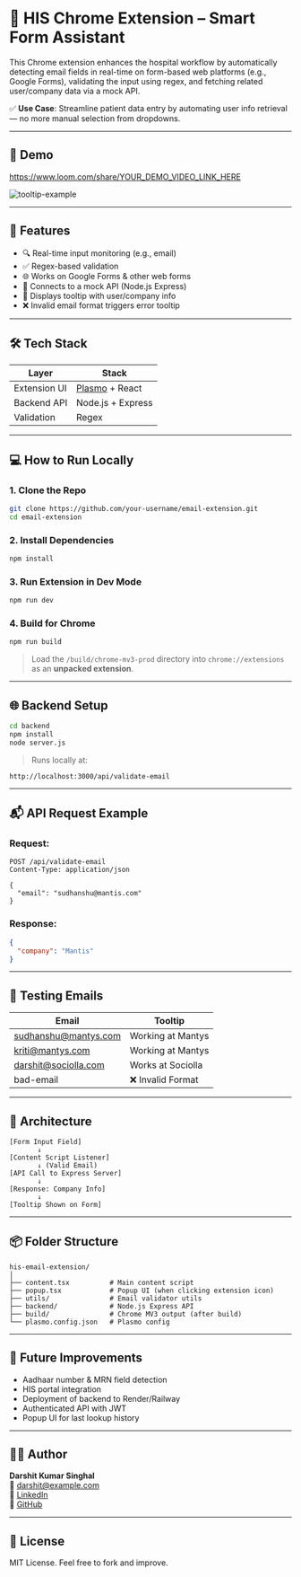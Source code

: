 # 🏥 HIS Chrome Extension – Smart Form Assistant

This Chrome extension enhances the hospital workflow by automatically detecting email fields in real-time on form-based web platforms (e.g., Google Forms), validating the input using regex, and fetching related user/company data via a mock API.

✅ **Use Case**: Streamline patient data entry by automating user info retrieval — no more manual selection from dropdowns.

---

## 📸 Demo

https://www.loom.com/share/YOUR_DEMO_VIDEO_LINK_HERE

![tooltip-example](demo.png)

---

## 🚀 Features

- 🔍 Real-time input monitoring (e.g., email)
- ✅ Regex-based validation
- 🌐 Works on Google Forms & other web forms
- 🔗 Connects to a mock API (Node.js Express)
- 📌 Displays tooltip with user/company info
- ❌ Invalid email format triggers error tooltip

---

## 🛠 Tech Stack

| Layer        | Stack                            |
|--------------|----------------------------------|
| Extension UI | [Plasmo](https://plasmo.com) + React |
| Backend API  | Node.js + Express                |
| Validation   | Regex                            |

---

## 💻 How to Run Locally

### 1. Clone the Repo

```bash
git clone https://github.com/your-username/email-extension.git
cd email-extension
```

### 2. Install Dependencies

```bash
npm install
```

### 3. Run Extension in Dev Mode

```bash
npm run dev
```

### 4. Build for Chrome

```bash
npm run build
```

> Load the `/build/chrome-mv3-prod` directory into `chrome://extensions` as an **unpacked extension**.

---

## 🌐 Backend Setup

```bash
cd backend
npm install
node server.js
```

> Runs locally at:

```
http://localhost:3000/api/validate-email
```

---

## 📬 API Request Example

### Request:

```http
POST /api/validate-email
Content-Type: application/json

{
  "email": "sudhanshu@mantis.com"
}
```

### Response:

```json
{
  "company": "Mantis"
}
```

---

## 🧪 Testing Emails

| Email                     | Tooltip           |
|--------------------------|-------------------|
| sudhanshu@mantys.com     | Working at Mantys   |
| kriti@mantys.com         | Working at Mantys |
| darshit@sociolla.com     | Works at Sociolla   |
| bad-email                | ❌ Invalid Format  |

---

## 🧠 Architecture

```
[Form Input Field]
       ↓
[Content Script Listener]
       ↓ (Valid Email)
[API Call to Express Server]
       ↓
[Response: Company Info]
       ↓
[Tooltip Shown on Form]
```

---

## 📦 Folder Structure

```
his-email-extension/
│
├── content.tsx          # Main content script
├── popup.tsx            # Popup UI (when clicking extension icon)
├── utils/               # Email validator utils
├── backend/             # Node.js Express API
├── build/               # Chrome MV3 output (after build)
└── plasmo.config.json   # Plasmo config
```

---

## 🔮 Future Improvements

- Aadhaar number & MRN field detection
- HIS portal integration
- Deployment of backend to Render/Railway
- Authenticated API with JWT
- Popup UI for last lookup history

---

## 👨‍💻 Author

**Darshit Kumar Singhal**  
📧 darshit@example.com  
🔗 [LinkedIn](https://linkedin.com/in/your-profile)  
🐙 [GitHub](https://github.com/your-username)

---

## 📝 License

MIT License. Feel free to fork and improve.
